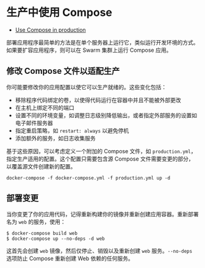 # 生产中使用 Compose

+ [Use Compose in production](https://docs.docker.com/compose/production/)

部署应用程序最简单的方法是在单个服务器上运行它，类似运行开发环境的方式。如果要扩容应用程序，则可以在 Swarm 集群上运行 Compose 应用。

## 修改 Compose 文件以适配生产

你可能要修改你的应用配置以使它可以生产就绪的。这些变化包括：

+ 移除程序代码绑定的卷，以使得代码运行在容器中并且不能被外部更改
+ 在主机上绑定不同的端口
+ 设置不同的环境变量，如调整日志级别降低输出，或者指定外部服务的设置如电子邮件服务器
+ 指定重启策略，如 `restart: always` 以避免停机
+ 添加额外的服务，如日志收集服务

基于这些原因，可以考虑定义一个附加的 Compose 文件，如 `production.yml`，指定生产适用的配置。这个配置只需要包含源 Compose 文件需要变更的部分，以覆盖源文件创建新的配置。

```
docker-compose -f docker-compose.yml -f production.yml up -d
```

## 部署变更

当你变更了你的应用代码，记得重新构建你的镜像并重新创建应用容器。重新部署名为 `web` 的服务，使用：

```
$ docker-compose build web
$ docker-compose up --no-deps -d web
```

这首先会创建 `web` 镜像，然后仅停止、销毁以及重新创建 `web` 服务。`--no-deps` 选项防止 Compose 重新创建 Web 依赖的任何服务。
